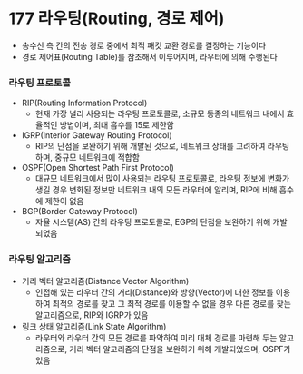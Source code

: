 # 177 라우팅(Routing, 경로 제어)

- 송수신 측 간의 전송 경로 중에서 최적 패킷 교환 경로를 결정하는 기능이다
- 경로 제어표(Routing Table)를 참조해서 이루어지며, 라우터에 의해 수행된다



### 라우팅 프로토콜

- RIP(Routing Information Protocol)
  - 현재 가장 널리 사용되는 라우팅 프로토콜로, 소규모 동종의 네트워크 내에서 효율적인 방법이며, 최대 흡수를 15로 제한함
- IGRP(Interior Gateway Routing Protocol)
  - RIP의 단점을 보완하기 위해 개발된 것으로, 네트워크 상태를 고려하여 라우팅하며, 중규모 네트워크에 적합함
- OSPF(Open Shortest Path First Protocol)
  - 대규모 네트워크에서 많이 사용되는 라우팅 프로토콜로, 라우팅 정보에 변화가 생길 경우 변화된 정보만 네트워크 내의 모든 라우터에 알리며, RIP에 비해 흡수에 제한이 없음
- BGP(Border Gateway Protocol)
  - 자율 시스템(AS) 간의 라우팅 프로토콜로, EGP의 단점을 보완하기 위해 개발되었음



### 라우팅 알고리즘

- 거리 벡터 알고리즘(Distance Vector Algorithm)
  - 인접해 있는 라우터 간의 거리(Distance)와 방향(Vector)에 대한 정보를 이용하여 최적의 경로를 찾고 그 최적 경로를 이용할 수 없을 경우 다른 경로를 찾는 알고리즘으로, RIP와 IGRP가 있음
- 링크 상태 알고리즘(Link State Algorithm)
  - 라우터와 라우터 간의 모든 경로를 파악하여 미리 대체 경로를 마련해 두는 알고리즘으로, 거리 벡터 알고리즘의 단점을 보완하기 위해 개발되었으며, OSPF가 있음